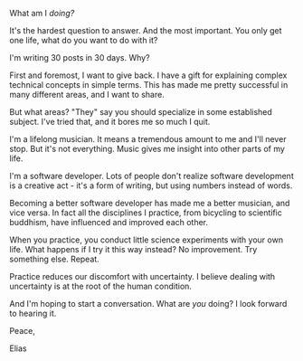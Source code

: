 What am I _doing?_

It's the hardest question to answer. And the most important. You only get one life, what do you want to do with it?

I'm writing 30 posts in 30 days. Why?

First and foremost, I want to give back. I have a gift for explaining complex technical concepts in simple terms. This has made me pretty successful in many different areas, and I want to share.

But what areas? "They" say you should specialize in some established subject. I've tried that, and it bores me so much I quit.

I'm a lifelong musician. It means a tremendous amount to me and I'll never stop. But it's not everything. Music gives me insight into other parts of my life.

I'm a software developer. Lots of people don't realize software development is a creative act - it's a form of writing, but using numbers instead of words.

Becoming a better software developer has made me a better musician, and vice versa. In fact all the disciplines I practice, from bicycling to scientific buddhism, have influenced and improved each other.

When you practice, you conduct little science experiments with your own life. What happens if I try it this way instead? No improvement. Try something else. Repeat.

Practice reduces our discomfort with uncertainty. I believe dealing with uncertainty is at the root of the human condition.

And I'm hoping to start a conversation. What are _you_ doing? I look forward to hearing it.

Peace,

Elias
